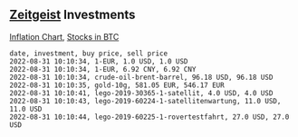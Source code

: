 ## [Zeitgeist](index.html) Investments

[Inflation Chart](https://inflationchart.com),
[Stocks in BTC](https://stonksinbtc.xyz/)

```
date, investment, buy price, sell price
2022-08-31 10:10:34, 1-EUR, 1.0 USD, 1.0 USD
2022-08-31 10:10:34, 1-EUR, 6.92 CNY, 6.92 CNY
2022-08-31 10:10:34, crude-oil-brent-barrel, 96.18 USD, 96.18 USD
2022-08-31 10:10:35, gold-10g, 581.05 EUR, 546.17 EUR
2022-08-31 10:10:41, lego-2019-30365-1-satellit, 4.0 USD, 4.0 USD
2022-08-31 10:10:43, lego-2019-60224-1-satellitenwartung, 11.0 USD, 11.0 USD
2022-08-31 10:10:44, lego-2019-60225-1-rovertestfahrt, 27.0 USD, 27.0 USD
```
